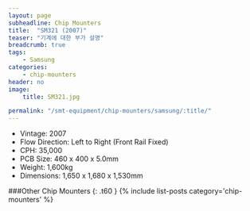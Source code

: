 ```yaml
---
layout: page
subheadline: Chip Mounters
title:  "SM321 (2007)"
teaser: "기계에 대한 부가 설명"
breadcrumb: true
tags:
    - Samsung
categories:
    - chip-mounters
header: no
image:
    title: SM321.jpg

permalink: "/smt-equipment/chip-mounters/samsung/:title/"
---
```


- Vintage: 2007
- Flow Direction: Left to Right (Front Rail Fixed)
- CPH: 35,000
- PCB Size: 460 x 400 x 5.0mm
- Weight: 1,600kg
- Dimensions: 1,650 x 1,680 x 1,530mm

###Other Chip Mounters
{: .t60 }
{% include list-posts category='chip-mounters' %}
